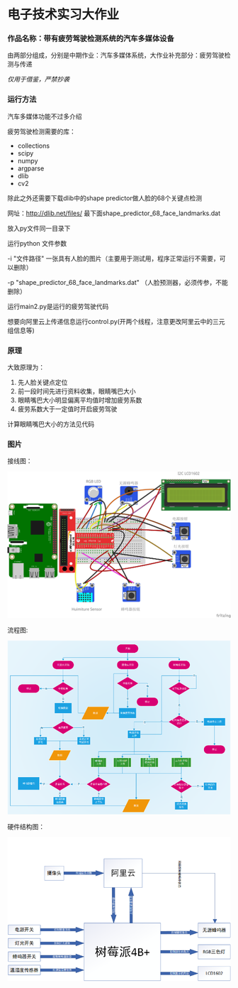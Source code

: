 # 电子技术实习大作业

### 作品名称：带有疲劳驾驶检测系统的汽车多媒体设备

由两部分组成，分别是中期作业：汽车多媒体系统，大作业补充部分：疲劳驾驶检测与传递

*仅用于借鉴，严禁抄袭*

### 运行方法

汽车多媒体功能不过多介绍

疲劳驾驶检测需要的库：

- collections
- scipy
- numpy
- argparse
- dlib
- cv2

除此之外还需要下载dlib中的shape predictor做人脸的68个关键点检测

网址：http://dlib.net/files/  最下面shape_predictor_68_face_landmarks.dat

放入py文件同一目录下

运行python 文件参数

-i "文件路径" 一张具有人脸的图片（主要用于测试用，程序正常运行不需要，可以删除）

-p "shape_predictor_68_face_landmarks.dat" （人脸预测器，必须传参，不能删除）

运行main2.py是运行的疲劳驾驶代码

想要向阿里云上传递信息运行control.py(开两个线程，注意更改阿里云中的三元组信息等)

### 原理

大致原理为：

1. 先人脸关键点定位
2. 前一段时间先进行资料收集，眼睛嘴巴大小
3. 眼睛嘴巴大小明显偏离平均值时增加疲劳系数
4. 疲劳系数大于一定值时开启疲劳驾驶

计算眼睛嘴巴大小的方法见代码

### 图片



接线图：

![](image/接线.jpg)

流程图:

![](image/流程图.png)

硬件结构图：

![](image/硬件结构图.png)